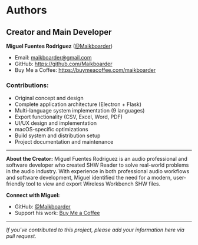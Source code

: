 # Authors

## Creator and Main Developer

**Miguel Fuentes Rodriguez** ([@Maikboarder](https://github.com/Maikboarder))
- Email: maikboarder@gmail.com
- GitHub: https://github.com/Maikboarder
- Buy Me a Coffee: https://buymeacoffee.com/maikboarder

### Contributions:
- Original concept and design
- Complete application architecture (Electron + Flask)
- Multi-language system implementation (9 languages)
- Export functionality (CSV, Excel, Word, PDF)
- UI/UX design and implementation
- macOS-specific optimizations
- Build system and distribution setup
- Project documentation and maintenance

---

**About the Creator:**
Miguel Fuentes Rodriguez is an audio professional and software developer who created SHW Reader to solve real-world problems in the audio industry. With experience in both professional audio workflows and software development, Miguel identified the need for a modern, user-friendly tool to view and export Wireless Workbench SHW files.

**Connect with Miguel:**
- GitHub: [@Maikboarder](https://github.com/Maikboarder)
- Support his work: [Buy Me a Coffee](https://buymeacoffee.com/maikboarder)

---

*If you've contributed to this project, please add your information here via pull request.*
